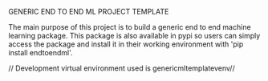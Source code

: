 GENERIC END TO END ML PROJECT TEMPLATE

The main purpose of this project is to build a generic end to end machine learning package.
This package is also available in pypi so users can simply access the package and install 
it in their working environment with 'pip install endtoendml'.


// Development virtual environment used is genericmltemplatevenv//
